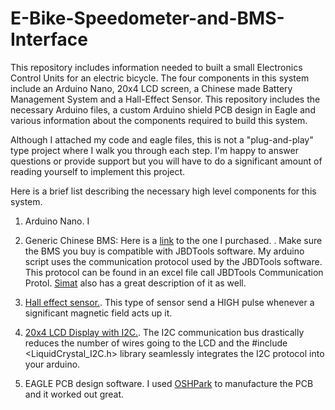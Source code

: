 # E-Bike-Speedometer-and-BMS-Interface
This repository includes information needed to built a small Electronics Control Units for an electric bicycle. The four components in this system include an Arduino Nano, 20x4 LCD screen, a Chinese made Battery Management System and a Hall-Effect Sensor. This repository includes the necessary Arduino files, a custom Arduino shield PCB design in Eagle and various information about the components required to build this system.

Although I attached my code and eagle files, this is not a "plug-and-play" type project where I walk you through each step. I'm happy to answer questions or provide support but you will have to do a significant amount of reading yourself to implement this project. 

Here is a brief list describing the necessary high level components for this system.

1. Arduino Nano. I

2. Generic Chinese BMS: Here is a [link](https://www.aliexpress.com/item/15S-Li-ion-Battery-Intelligent-Smart-BMS-with-Bluetooth-function-and-PC-software-UART-communication-PCB/32876909159.html?spm=a2g0s.13010208.99999999.263.70483c00UKdgf7) to the one I purchased.  . Make sure the BMS you buy is compatible with JBDTools software. My arduino script uses the communication protocol used by the JBDTools software. This protocol can be found in an excel file call JBDTools Communication Protol. [Simat](https://github.com/simat/BatteryMonitor/wiki/Generic-Chinese-Bluetooth-BMS-communication-protocol) also has a great description of it as well. 

3. [Hall effect sensor.](https://www.adafruit.com/product/158). This type of sensor send a HIGH pulse whenever a significant magnetic field acts up it.

4. [20x4 LCD Display with I2C.](https://www.ebay.com/sch/i.html?_from=R40&_trksid=m570.l1313&_nkw=20x4+i2c+lcd+&_sacat=0). The I2C communication bus drastically reduces the number of wires going to the LCD and the \#include <LiquidCrystal_I2C.h> library seamlessly integrates the I2C protocol into your arduino. 

5. EAGLE PCB design software. I used [OSHPark](https://oshpark.com/) to manufacture the PCB and it worked out great.
